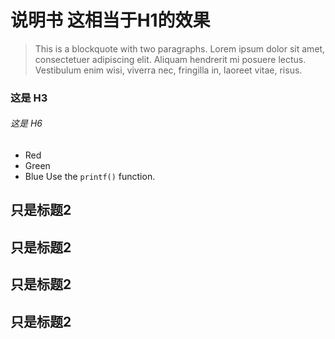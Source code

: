 # 说明书  这相当于H1的效果
>This is a blockquote with two paragraphs. Lorem ipsum dolor sit amet,
consectetuer adipiscing elit. Aliquam hendrerit mi posuere lectus.
Vestibulum enim wisi, viverra nec, fringilla in, laoreet vitae, risus.
### 这是 H3 ######
###### 这是 H6

*   Red
*   Green
*   Blue
Use the `printf()` function.
## 只是标题2 
## 只是标题2 
## 只是标题2 
## 只是标题2 